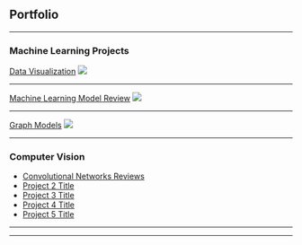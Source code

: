 ## Portfolio

---

### Machine Learning Projects

[Data Visualization](/sample_page)
<img src="images/dummy_thumbnail.jpg?raw=true"/>

---
[Machine Learning Model Review](/pdf/sample_presentation.pdf)
<img src="images/dummy_thumbnail.jpg?raw=true"/>

---
[Graph Models](http://example.com/)
<img src="images/dummy_thumbnail.jpg?raw=true"/>

---

### Computer Vision

- [Convolutional Networks Reviews](http://example.com/)
- [Project 2 Title](http://example.com/)
- [Project 3 Title](http://example.com/)
- [Project 4 Title](http://example.com/)
- [Project 5 Title](http://example.com/)

---




---
<!-- Remove above link if you don't want to attibute -->

